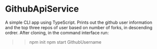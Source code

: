 # GithubApiService
 A simple CLI app using TypeScript.
 Prints out the github user information and the top three repos of user based on number of forks, in descending ordrer.
 After cloning, in the command interface run:
 >>npm init 
 >>npm start GithubUsername
 

